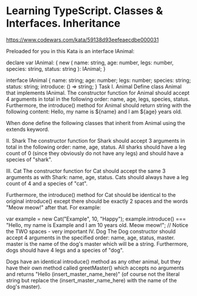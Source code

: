 # Learning TypeScript. Classes & Interfaces. Inheritance

https://www.codewars.com/kata/59138d93eefeaecdbe000031

Preloaded for you in this Kata is an interface IAnimal:

declare var IAnimal: {
new (
name: string,
age: number,
legs: number,
species: string,
status: string
): IAnimal;
}

interface IAnimal {
name: string;
age: number;
legs: number;
species: string;
status: string;
introduce: () => string;
}
Task
I. Animal
Define class Animal that implements IAnimal. The constructor function for Animal should accept 4 arguments in total in the following order: name, age, legs, species, status. Furthermore, the introduce() method for Animal should return string with the following content: Hello, my name is ${name} and I am ${age} years old.

When done define the following classes that inherit from Animal using the extends keyword.

II. Shark
The constructor function for Shark should accept 3 arguments in total in the following order: name, age, status. All sharks should have a leg count of 0 (since they obviously do not have any legs) and should have a species of "shark".

III. Cat
The constructor function for Cat should accept the same 3 arguments as with Shark: name, age, status. Cats should always have a leg count of 4 and a species of "cat".

Furthermore, the introduce() method for Cat should be identical to the original introduce() except there should be exactly 2 spaces and the words "Meow meow!" after that. For example:

var example = new Cat("Example", 10, "Happy");
example.introduce() === "Hello, my name is Example and I am 10 years old. Meow meow!"; // Notice the TWO spaces - very important
IV. Dog
The Dog constructor should accept 4 arguments in the specified order: name, age, status, master. master is the name of the dog's master which will be a string. Furthermore, dogs should have 4 legs and a species of "dog".

Dogs have an identical introduce() method as any other animal, but they have their own method called greetMaster() which accepts no arguments and returns "Hello (insert_master_name_here)" (of course not the literal string but replace the (insert_master_name_here) with the name of the dog's master).
